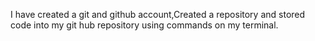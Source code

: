 I have created a git and github account,Created a repository and stored code into my git hub repository using commands on my terminal.
